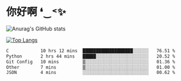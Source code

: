 # 你好啊 ❛‿˂✨

![Anurag's GitHub stats](https://github-readme-stats.vercel.app/api?username=ZombieFly&count_private=true&show_icons=true)

[![Top Langs](https://github-readme-stats.vercel.app/api/top-langs/?username=ZombieFly&layout=compact&count_private=true&hide=Ruby,makefile)](https://github.com/anuraghazra/github-readme-stats)

<!--START_SECTION:waka-->

```txt
C            10 hrs 12 mins  ███████████████████░░░░░░   76.51 %
Python       2 hrs 44 mins   █████░░░░░░░░░░░░░░░░░░░░   20.52 %
Git Config   10 mins         ▒░░░░░░░░░░░░░░░░░░░░░░░░   01.36 %
Other        7 mins          ▒░░░░░░░░░░░░░░░░░░░░░░░░   01.00 %
JSON         4 mins          ░░░░░░░░░░░░░░░░░░░░░░░░░   00.62 %
```

<!--END_SECTION:waka-->
